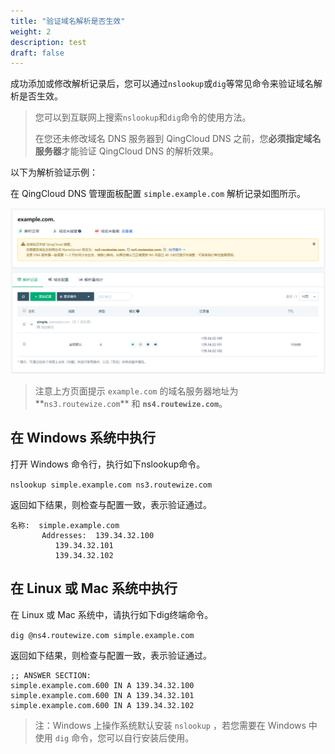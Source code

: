 ```yaml
---
title: "验证域名解析是否生效"
weight: 2
description: test
draft: false
---
```


成功添加或修改解析记录后，您可以通过`nslookup`或`dig`等常见命令来验证域名解析是否生效。

> 您可以到互联网上搜索`nslookup`和`dig`命令的使用方法。
>
> 在您还未修改域名 DNS 服务器到 QingCloud DNS 之前，您**必须指定域名服务器**才能验证 QingCloud DNS 的解析效果。

以下为解析验证示例：

在 QingCloud DNS 管理面板配置 `simple.example.com` 解析记录如图所示。

![域名验证配置](../_images/dns_rr_1.png)

> 注意上方页面提示 `example.com` 的域名服务器地址为**`ns3.routewize.com`** 和 **`ns4.routewize.com`**。

## 在 Windows 系统中执行

打开 Windows 命令行，执行如下nslookup命令。

`nslookup simple.example.com ns3.routewize.com`

返回如下结果，则检查与配置一致，表示验证通过。

```nslookup
名称:  simple.example.com
       Addresses:  139.34.32.100
          139.34.32.101
          139.34.32.102
```

## 在 Linux 或 Mac 系统中执行

在 Linux 或 Mac 系统中，请执行如下dig终端命令。

`dig @ns4.routewize.com simple.example.com`

返回如下结果，则检查与配置一致，表示验证通过。

```dig
;; ANSWER SECTION:
simple.example.com.600 IN A 139.34.32.100
simple.example.com.600 IN A 139.34.32.101
simple.example.com.600 IN A 139.34.32.102
```

> 注：Windows 上操作系统默认安装 `nslookup` ，若您需要在 Windows 中使用 `dig` 命令，您可以自行安装后使用。

